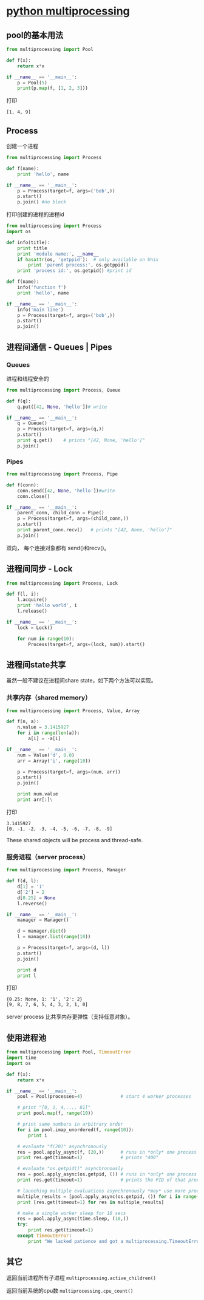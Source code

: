 # [python multiprocessing](https://docs.python.org/2/library/multiprocessing.html#module-multiprocessing)

## pool的基本用法

```python
from multiprocessing import Pool

def f(x):
    return x*x

if __name__ == '__main__':
    p = Pool(5)
    print(p.map(f, [1, 2, 3]))
```

打印
```
[1, 4, 9]
```

## Process

创建一个进程

```python
from multiprocessing import Process

def f(name):
    print 'hello', name

if __name__ == '__main__':
    p = Process(target=f, args=('bob',))
    p.start()
    p.join() #no block
```


打印创建的进程的进程id

```python
from multiprocessing import Process
import os

def info(title):
    print title
    print 'module name:', __name__
    if hasattr(os, 'getppid'):  # only available on Unix
        print 'parent process:', os.getppid()
    print 'process id:', os.getpid() #print id

def f(name):
    info('function f')
    print 'hello', name

if __name__ == '__main__':
    info('main line')
    p = Process(target=f, args=('bob',))
    p.start()
    p.join()
```

## 进程间通信 - Queues | Pipes

### Queues

进程和线程安全的

```python
from multiprocessing import Process, Queue

def f(q):
    q.put([42, None, 'hello'])# write

if __name__ == '__main__':
    q = Queue()
    p = Process(target=f, args=(q,))
    p.start()
    print q.get()    # prints "[42, None, 'hello']"
    p.join()
```

### Pipes


```python
from multiprocessing import Process, Pipe

def f(conn):
    conn.send([42, None, 'hello'])#write
    conn.close()

if __name__ == '__main__':
    parent_conn, child_conn = Pipe()
    p = Process(target=f, args=(child_conn,))
    p.start()
    print parent_conn.recv()   # prints "[42, None, 'hello']"
    p.join()
```

双向， 每个连接对象都有 send()和recv()。

## 进程间同步 - Lock

```python
from multiprocessing import Process, Lock

def f(l, i):
    l.acquire()
    print 'hello world', i
    l.release()

if __name__ == '__main__':
    lock = Lock()

    for num in range(10):
        Process(target=f, args=(lock, num)).start()
```

## 进程间state共享

虽然一般不建议在进程间share state，如下两个方法可以实现。

### 共享内存（shared memory）

```python
from multiprocessing import Process, Value, Array

def f(n, a):
    n.value = 3.1415927
    for i in range(len(a)):
        a[i] = -a[i]

if __name__ == '__main__':
    num = Value('d', 0.0)
    arr = Array('i', range(10))

    p = Process(target=f, args=(num, arr))
    p.start()
    p.join()

    print num.value
    print arr[:]\
```

打印
```
3.1415927
[0, -1, -2, -3, -4, -5, -6, -7, -8, -9]
```

These shared objects will be process and thread-safe.

### 服务进程（server process）

```python
from multiprocessing import Process, Manager

def f(d, l):
    d[1] = '1'
    d['2'] = 2
    d[0.25] = None
    l.reverse()

if __name__ == '__main__':
    manager = Manager()

    d = manager.dict()
    l = manager.list(range(10))

    p = Process(target=f, args=(d, l))
    p.start()
    p.join()

    print d
    print l
```

打印
```
{0.25: None, 1: '1', '2': 2}
[9, 8, 7, 6, 5, 4, 3, 2, 1, 0]
```

server process 比共享内存更弹性（支持任意对象）。

## 使用进程池

```python
from multiprocessing import Pool, TimeoutError
import time
import os

def f(x):
    return x*x

if __name__ == '__main__':
    pool = Pool(processes=4)              # start 4 worker processes

    # print "[0, 1, 4,..., 81]"
    print pool.map(f, range(10))

    # print same numbers in arbitrary order
    for i in pool.imap_unordered(f, range(10)):
        print i

    # evaluate "f(20)" asynchronously
    res = pool.apply_async(f, (20,))      # runs in *only* one process
    print res.get(timeout=1)              # prints "400"

    # evaluate "os.getpid()" asynchronously
    res = pool.apply_async(os.getpid, ()) # runs in *only* one process
    print res.get(timeout=1)              # prints the PID of that process

    # launching multiple evaluations asynchronously *may* use more processes
    multiple_results = [pool.apply_async(os.getpid, ()) for i in range(4)]
    print [res.get(timeout=1) for res in multiple_results]

    # make a single worker sleep for 10 secs
    res = pool.apply_async(time.sleep, (10,))
    try:
        print res.get(timeout=1)
    except TimeoutError:
        print "We lacked patience and got a multiprocessing.TimeoutError"
```

## 其它

返回当前进程所有子进程
`multiprocessing.active_children()`

返回当前系统的cpu数
`multiprocessing.cpu_count()`
